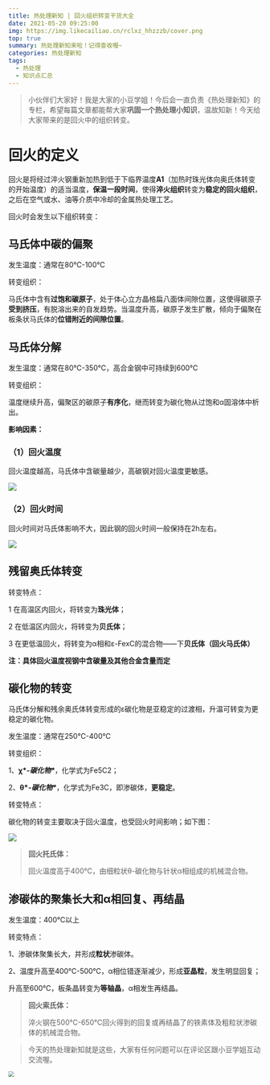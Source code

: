 ```yaml
---
title: 热处理新知 | 回火组织转变干货大全
date: 2021-05-20 09:25:00
img: https://img.likecailiao.cn/rclxz_hhzzzb/cover.png
top: true
summary: 热处理新知来啦！记得查收喔~
categories: 热处理新知
tags:
  - 热处理
  - 知识点汇总
---
```


> 小伙伴们大家好！我是大家的小豆学姐！今后会一直负责《热处理新知》的专栏，希望每篇文章都能帮大家**巩固一个热处理小知识**，温故知新！今天给大家带来的是回火中的组织转变。



# **回火的定义**

回火是将经过淬火钢重新加热到低于下临界温度**A1**（加热时珠光体向奥氏体转变的开始温度）的适当温度，**保温一段时间**，使得**淬火组织**转变为**稳定的回火组织**，之后在空气或水、油等介质中冷却的金属热处理工艺。

回火时会发生以下组织转变：

## **马氏体中碳的偏聚**

发生温度：通常在80℃-100℃

转变组织：

马氏体中含有**过饱和碳原子**，处于体心立方晶格扁八面体间隙位置，这使得碳原子**受到挤压**，有脱溶出来的自发趋势。当温度升高，碳原子发生扩散，倾向于偏聚在板条状马氏体的**位错附近的间隙位置**。



## **马氏体分解**

发生温度：通常在80℃-350℃，高合金钢中可持续到600℃

转变组织：

温度继续升高，偏聚区的碳原子**有序化**，继而转变为碳化物从过饱和α固溶体中析出。

**影响因素：**

### **（1）回火温度**

回火温度越高，马氏体中含碳量越少，高碳钢对回火温度更敏感。

![](https://img.likecailiao.cn/rclxz_hhzzzb/1.png)



### **（2）回火时间**

回火时间对马氏体影响不大，因此钢的回火时间一般保持在2h左右。

![](https://img.likecailiao.cn/rclxz_hhzzzb/2.png)



## **残留奥氏体转变**

转变特点：

1 在高温区内回火，将转变为**珠光体**；

2 在低温区内回火，将转变为**贝氏体**；

3 在更低温回火，将转变为α相和ε-FexC的混合物——下**贝氏体（回火马氏体）**

**注：具体回火温度视钢中含碳量及其他合金含量而定**



## 碳化物的转变

马氏体分解和残余奥氏体转变形成的ε碳化物是亚稳定的过渡相，升温可转变为更稳定的碳化物。

发生温度：通常在250℃-400℃

转变组织：

1、**χ\**-碳化物\****，化学式为Fe5C2；

2、**θ\**-碳化物\****，化学式为Fe3C，即渗碳体，**更稳定**。

转变特点：

碳化物的转变主要取决于回火温度，也受回火时间影响；如下图：

![](https://img.likecailiao.cn/rclxz_hhzzzb/3.png)

> **回火托氏体：**
>
> 回火温度高于400℃，由细粒状θ-碳化物与针状α相组成的机械混合物。



## **渗碳体的聚集长大和α相回复、再结晶**

发生温度：400℃以上

转变特点：

1、渗碳体聚集长大，并形成**粒状**渗碳体。

2、温度升高至400℃-500℃，α相位错逐渐减少，形成**亚晶粒**，发生明显回复；

升高至600℃，板条晶转变为**等轴晶**，α相发生再结晶。

> **回火索氏体：**
>
> 淬火钢在500℃-650℃回火得到的回复或再结晶了的铁素体及粗粒状渗碳体的机械混合物。



> 今天的热处理新知就是这些，大家有任何问题可以在评论区跟小豆学姐互动交流喔。

<img src="https://img.likecailiao.cn/rclxz_hhzzzb/4.jpg" style="zoom:67%;" />

